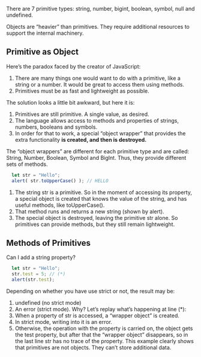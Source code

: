 There are 7 primitive types: string, number, bigint, boolean, symbol, null and undefined.

Objects are “heavier” than primitives. They require additional resources to support the internal machinery.

## Primitive as Object 
Here’s the paradox faced by the creator of JavaScript:
1. There are many things one would want to do with a primitive, like a string or a number. It would be great to access them using methods.
2. Primitives must be as fast and lightweight as possible.
   
The solution looks a little bit awkward, but here it is:
1. Primitives are still primitive. A single value, as desired.
2. The language allows access to methods and properties of strings, numbers, booleans and symbols.
3. In order for that to work, a special “object wrapper” that provides the extra functionality **is created, and then is destroyed.**

The “object wrappers” are different for each primitive type and are called: String, Number, Boolean, Symbol and BigInt. Thus, they provide different sets of methods. 
```javascript
  let str = "Hello";
  alert( str.toUpperCase() ); // HELLO
```

1. The string str is a primitive. So in the moment of accessing its property, a special object is created that knows the value of the string, and has useful methods, like toUpperCase().
2. That method runs and returns a new string (shown by alert).
3. The special object is destroyed, leaving the primitive str alone. So primitives can provide methods, but they still remain lightweight.

## Methods of Primitives 
Can I add a string property?
```javascript
  let str = "Hello";
  str.test = 5; // (*)
  alert(str.test);
```
Depending on whether you have use strict or not, the result may be:
1. undefined (no strict mode)
2. An error (strict mode).
Why? Let’s replay what’s happening at line (*):
1. When a property of str is accessed, a “wrapper object” is created.
2. In strict mode, writing into it is an error.
3. Otherwise, the operation with the property is carried on, the object gets the test property, but after that the “wrapper object” disappears, so in the last line str has no trace of the property.
This example clearly shows that primitives are not objects. They can’t store additional data.
